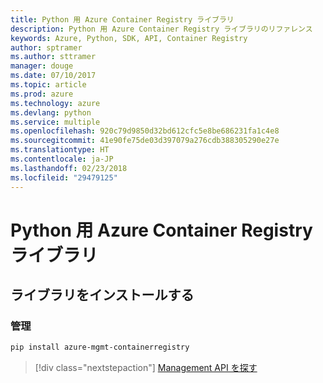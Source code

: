 ```yaml
---
title: Python 用 Azure Container Registry ライブラリ
description: Python 用 Azure Container Registry ライブラリのリファレンス
keywords: Azure, Python, SDK, API, Container Registry
author: sptramer
ms.author: sttramer
manager: douge
ms.date: 07/10/2017
ms.topic: article
ms.prod: azure
ms.technology: azure
ms.devlang: python
ms.service: multiple
ms.openlocfilehash: 920c79d9850d32bd612cfc5e8be686231fa1c4e8
ms.sourcegitcommit: 41e90fe75de03d397079a276cdb388305290e27e
ms.translationtype: HT
ms.contentlocale: ja-JP
ms.lasthandoff: 02/23/2018
ms.locfileid: "29479125"
---
```

# <a name="azure-container-registry-libraries-for-python"></a>Python 用 Azure Container Registry ライブラリ

## <a name="install-the-libraries"></a>ライブラリをインストールする


### <a name="management"></a>管理

```bash
pip install azure-mgmt-containerregistry
```
> [!div class="nextstepaction"]
> [Management API を探す](/python/api/overview/azure/containerregistry/management)